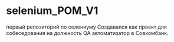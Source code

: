# selenium_POM_V1
первый репозиторий по селениуму
Создавался как проект для собеседования на должность  QA автоматизатор в Совкомбанк.
